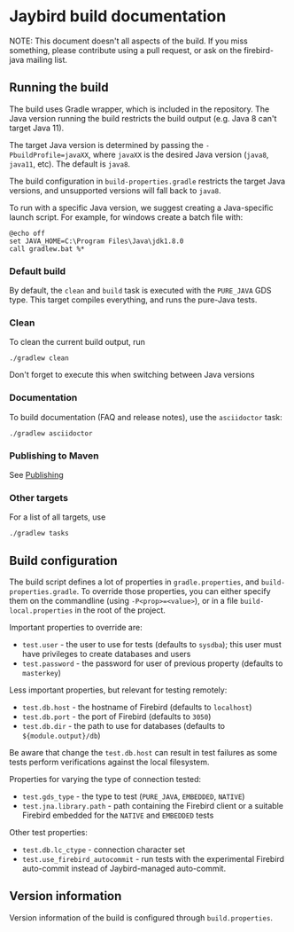 # Jaybird build documentation

NOTE: This document doesn't all aspects of the build. If you miss something,
please contribute using a pull request, or ask on the firebird-java mailing
list.

## Running the build

The build uses Gradle wrapper, which is included in the repository. The Java
version running the build restricts the build output (e.g. Java 8 can't target
Java 11).

The target Java version is determined by passing the `-PbuildProfile=javaXX`,
where `javaXX` is the desired Java version (`java8`, `java11`, etc). The default
is `java8`.

The build configuration in `build-properties.gradle` restricts the target Java
versions, and unsupported versions will fall back to `java8`.

To run with a specific Java version, we suggest creating a Java-specific launch
script. For example, for windows create a batch file with:

```
@echo off
set JAVA_HOME=C:\Program Files\Java\jdk1.8.0
call gradlew.bat %*
```

### Default build

By default, the `clean` and `build` task is executed with the `PURE_JAVA` GDS
type. This target compiles everything, and runs the pure-Java tests. 

### Clean

To clean the current build output, run

```
./gradlew clean
```

Don't forget to execute this when switching between Java versions

### Documentation

To build documentation (FAQ and release notes), use the `asciidoctor` task:

```
./gradlew asciidoctor
```

### Publishing to Maven

See [Publishing](publish.md)

### Other targets

For a list of all targets, use

```
./gradlew tasks
```

## Build configuration

The build script defines a lot of properties in `gradle.properties`, 
and `build-properties.gradle`. To override those properties, you can either
specify them on the commandline (using `-P<prop>=<value>`), or in a file
`build-local.properties` in the root of the project.

Important properties to override are:

- `test.user` - the user to use for tests (defaults to `sysdba`); this user must
have privileges to create databases and users
- `test.password` - the password for user of previous property (defaults to 
`masterkey`)

Less important properties, but relevant for testing remotely:
 
- `test.db.host` - the hostname of Firebird (defaults to `localhost`)
- `test.db.port` - the port of Firebird (defaults to `3050`)
- `test.db.dir` - the path to use for databases (defaults to `${module.output}/db`)

Be aware that change the `test.db.host` can result in test failures as some
tests perform verifications against the local filesystem.

Properties for varying the type of connection tested:

- `test.gds_type` - the type to test (`PURE_JAVA`, `EMBEDDED`, `NATIVE`)
- `test.jna.library.path` - path containing the Firebird client or a suitable
Firebird embedded for the `NATIVE` and `EMBEDDED` tests

Other test properties:

- `test.db.lc_ctype` - connection character set
- `test.use_firebird_autocommit` - run tests with the experimental Firebird
auto-commit instead of Jaybird-managed auto-commit. 

## Version information

Version information of the build is configured through `build.properties`. 
